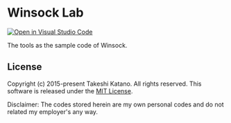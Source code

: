 # Winsock Lab

[![Open in Visual Studio Code](https://open.vscode.dev/badges/open-in-vscode.svg)](https://open.vscode.dev/tksh164/winsock-lab)

The tools as the sample code of Winsock.

## License

Copyright (c) 2015-present Takeshi Katano. All rights reserved. This software is released under the [MIT License](https://github.com/tksh164/winsock-lab/blob/master/LICENSE).

Disclaimer: The codes stored herein are my own personal codes and do not related my employer's any way.

